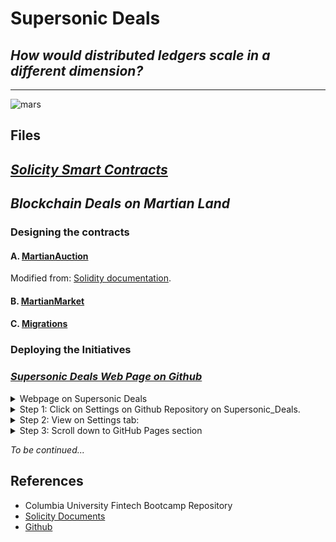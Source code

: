 # **Supersonic Deals**

## _How would distributed ledgers scale in a different dimension?_

---

![mars](https://image.shutterstock.com/image-photo/silhouette-astronaut-standing-on-rocky-600w-1049625047.jpg)

## **Files**

## _**[Solicity Smart Contracts](Mars/contracts)**_

## _**Blockchain Deals on Martian Land**_

### Designing the contracts

#### A. [MartianAuction](Mars/contracts/MartianAuction.sol)

Modified from:
[Solidity documentation](https://solidity.readthedocs.io/en/v0.5.10/solidity-by-example.html?highlight=auction#id2).

#### B. [MartianMarket](Mars/contracts/MartianMarket.sol)

#### C. [Migrations](Mars/contracts/Migrations.sol)

### Deploying the Initiatives

### _**[Supersonic Deals Web Page on Github](https://ava33343.github.io/Supersonic_Deals/)**_

<details><summary>
Webpage on Supersonic Deals
</summary>

![mars_webpage](Mars/images/super_sonic_webpage.png)

</details>

<details><summary>
Step 1: Click on Settings on Github Repository on Supersonic_Deals.
</summary>

![github_repo](Mars/images/github_repo.png)

</details>

<details><summary>
Step 2: View on Settings tab:
</summary>

![github_settings](Mars/images/github_settings.png)

</details>

<details><summary>
Step 3: Scroll down to GitHub Pages section
</summary>

* Source: Select _master branch_ 
* Theme Chooser: Modernist here (you may absolutely select any theme as you wish!)
![github_pages](Mars/images/github_pages.png)

</details>


_To be continued..._


## References

* Columbia University Fintech Bootcamp Repository
* [Solicity Documents](https://solidity.readthedocs.io/en/v0.5.10/solidity-by-example.html?highlight=auction#id2)
* [Github](https://github.com)